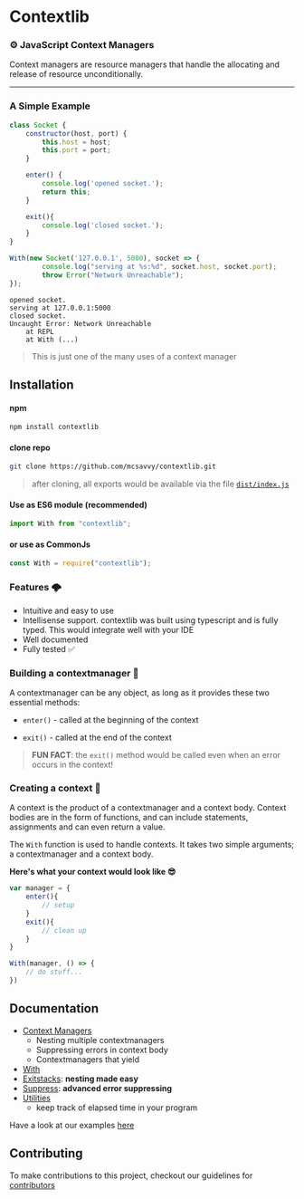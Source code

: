 # Contextlib

### ⚙ JavaScript Context Managers

Context managers are resource managers that handle the allocating and release of resource unconditionally.

---

### A Simple Example

```javascript
class Socket {
    constructor(host, port) {
        this.host = host;
        this.port = port;
    }

    enter() {
        console.log('opened socket.');
        return this;
    }

    exit(){
        console.log('closed socket.');
    }
}

With(new Socket('127.0.0.1', 5000), socket => {
        console.log("serving at %s:%d", socket.host, socket.port);
        throw Error("Network Unreachable");
});
```

```
opened socket.
serving at 127.0.0.1:5000
closed socket.
Uncaught Error: Network Unreachable
    at REPL
    at With (...)
```

> This is just one of the many uses of a context manager

## Installation

#### npm

```bash
npm install contextlib
```

#### clone repo

```bash
git clone https://github.com/mcsavvy/contextlib.git
```

> after cloning, all exports would be available via the file [`dist/index.js`](/dist/index.js)

#### Use as ES6 module (recommended)

```javascript
import With from "contextlib";
```

#### or use as CommonJs

```javascript
const With = require("contextlib");
```

### Features 🌩

- Intuitive and easy to use
- Intellisense support. contextlib was built using typescript and is fully typed. This would integrate well with your IDE
- Well documented
- Fully tested ✅

### Building a contextmanager 🔨

A contextmanager can be any object, as long as it provides these two essential methods:

- `enter()` - called at the beginning of the context

- `exit()` - called at the end of the context

> **FUN FACT**: the `exit()` method would be called even when an error occurs in the context!

### Creating a context 🍞

A context is the product of a contextmanager and a context body. Context bodies are in the form of functions, and can include statements, assignments and can even return a value. 

The `With` function is used to handle contexts. It takes two simple arguments; a contextmanager and a context body.

**Here's what your context would look like 😎**

```javascript
var manager = {
    enter(){
        // setup
    }
    exit(){
        // clean up
    }
}

With(manager, () => {
    // do stuff...
})
```

## Documentation

- [Context Managers](/docs/contextmanager.md)
  * Nesting multiple contextmanagers
  * Suppressing errors in context body
  * Contextmanagers that yield
- [With](/docs/with.md)
- [Exitstacks](/docs/exitstack.md): **nesting made easy**
- [Suppress](/docs/suppress.md): **advanced error suppressing**
- [Utilities](/docs/helpers.md)
  * keep track of elapsed time in your program

Have a look at our examples [here](/docs/examples/)

## Contributing

To make contributions to this project, checkout our guidelines for [contributors](/docs/CONTRIBUTING.md)

